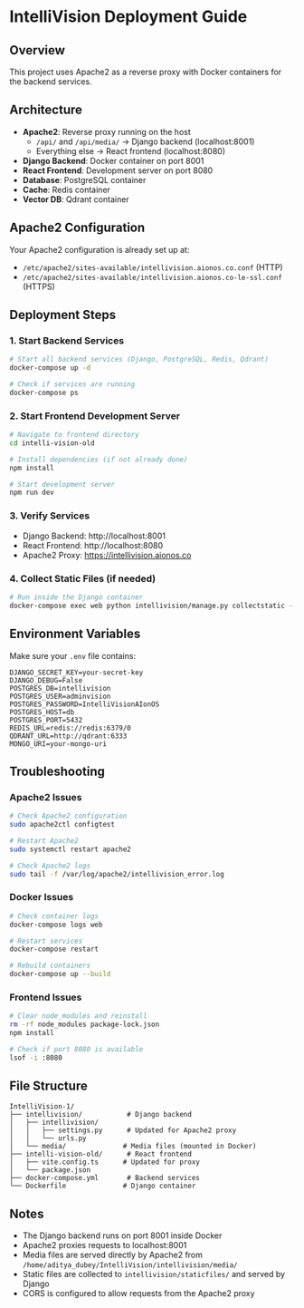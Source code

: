 # IntelliVision Deployment Guide

## Overview

This project uses Apache2 as a reverse proxy with Docker containers for the backend services.

## Architecture

- **Apache2**: Reverse proxy running on the host
  - `/api/` and `/api/media/` → Django backend (localhost:8001)
  - Everything else → React frontend (localhost:8080)
- **Django Backend**: Docker container on port 8001
- **React Frontend**: Development server on port 8080
- **Database**: PostgreSQL container
- **Cache**: Redis container
- **Vector DB**: Qdrant container

## Apache2 Configuration

Your Apache2 configuration is already set up at:

- `/etc/apache2/sites-available/intellivision.aionos.co.conf` (HTTP)
- `/etc/apache2/sites-available/intellivision.aionos.co-le-ssl.conf` (HTTPS)

## Deployment Steps

### 1. Start Backend Services

```bash
# Start all backend services (Django, PostgreSQL, Redis, Qdrant)
docker-compose up -d

# Check if services are running
docker-compose ps
```

### 2. Start Frontend Development Server

```bash
# Navigate to frontend directory
cd intelli-vision-old

# Install dependencies (if not already done)
npm install

# Start development server
npm run dev
```

### 3. Verify Services

- Django Backend: http://localhost:8001
- React Frontend: http://localhost:8080
- Apache2 Proxy: https://intellivision.aionos.co

### 4. Collect Static Files (if needed)

```bash
# Run inside the Django container
docker-compose exec web python intellivision/manage.py collectstatic --noinput
```

## Environment Variables

Make sure your `.env` file contains:

```env
DJANGO_SECRET_KEY=your-secret-key
DJANGO_DEBUG=False
POSTGRES_DB=intellivision
POSTGRES_USER=adminvision
POSTGRES_PASSWORD=IntelliVisionAIonOS
POSTGRES_HOST=db
POSTGRES_PORT=5432
REDIS_URL=redis://redis:6379/0
QDRANT_URL=http://qdrant:6333
MONGO_URI=your-mongo-uri
```

## Troubleshooting

### Apache2 Issues

```bash
# Check Apache2 configuration
sudo apache2ctl configtest

# Restart Apache2
sudo systemctl restart apache2

# Check Apache2 logs
sudo tail -f /var/log/apache2/intellivision_error.log
```

### Docker Issues

```bash
# Check container logs
docker-compose logs web

# Restart services
docker-compose restart

# Rebuild containers
docker-compose up --build
```

### Frontend Issues

```bash
# Clear node_modules and reinstall
rm -rf node_modules package-lock.json
npm install

# Check if port 8080 is available
lsof -i :8080
```

## File Structure

```
IntelliVision-1/
├── intellivision/           # Django backend
│   ├── intellivision/
│   │   ├── settings.py      # Updated for Apache2 proxy
│   │   └── urls.py
│   └── media/              # Media files (mounted in Docker)
├── intelli-vision-old/      # React frontend
│   ├── vite.config.ts      # Updated for proxy
│   └── package.json
├── docker-compose.yml       # Backend services
└── Dockerfile              # Django container
```

## Notes

- The Django backend runs on port 8001 inside Docker
- Apache2 proxies requests to localhost:8001
- Media files are served directly by Apache2 from `/home/aditya_dubey/IntelliVision/intellivision/media/`
- Static files are collected to `intellivision/staticfiles/` and served by Django
- CORS is configured to allow requests from the Apache2 proxy
